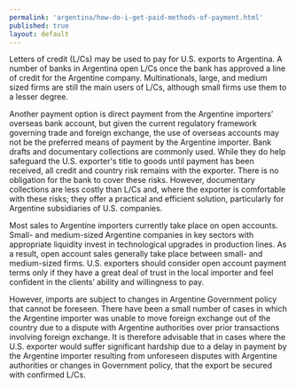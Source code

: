 ```yaml
---
permalink: 'argentina/how-do-i-get-paid-methods-of-payment.html'
published: true
layout: default
---
```

Letters of credit (L/Cs) may be used to pay for U.S. exports to Argentina. A number of banks in Argentina open L/Cs once the bank has approved a line of credit for the Argentine company. Multinationals, large, and medium sized firms are still the main users of L/Cs, although small firms use them to a lesser degree.

Another payment option is direct payment from the Argentine importers’ overseas bank account, but given the current regulatory framework governing trade and foreign exchange, the use of overseas accounts may not be the preferred means of payment by the Argentine importer. Bank drafts and documentary collections are commonly used. While they do help safeguard the U.S. exporter's title to goods until payment has been received, all credit and country risk remains with the exporter. There is no obligation for the bank to cover these risks. However, documentary collections are less costly than L/Cs and, where the exporter is comfortable with these risks; they offer a practical and efficient solution, particularly for Argentine subsidiaries of U.S. companies.

Most sales to Argentine importers currently take place on open accounts. Small- and medium-sized Argentine companies in key sectors with appropriate liquidity invest in technological upgrades in production lines. As a result, open account sales generally take place between small- and medium-sized firms. U.S. exporters should consider open account payment terms only if they have a great deal of trust in the local importer and feel confident in the clients’ ability and willingness to pay.

However, imports are subject to changes in Argentine Government policy that cannot be foreseen. There have been a small number of cases in which the Argentine importer was unable to move foreign exchange out of the country due to a dispute with Argentine authorities over prior transactions involving foreign exchange. It is therefore advisable that in cases where the U.S. exporter would suffer significant hardship due to a delay in payment by the Argentine importer resulting from unforeseen disputes with Argentine authorities or changes in Government policy, that the export be secured with confirmed L/Cs.
